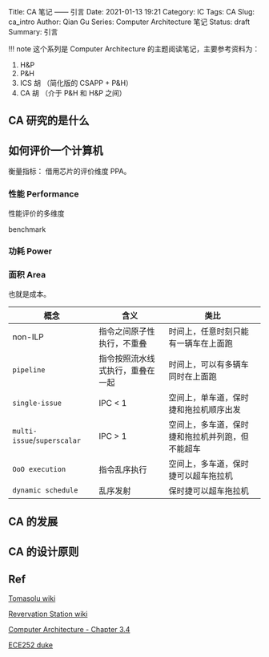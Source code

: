 Title: CA 笔记 —— 引言
Date: 2021-01-13 19:21
Category: IC
Tags: CA
Slug: ca_intro
Author: Qian Gu
Series: Computer Architecture 笔记
Status: draft
Summary: 引言

!!! note
   这个系列是 Computer Architecture 的主题阅读笔记，主要参考资料为：
   1. H&P
   2. P&H
   3. ICS 胡 （简化版的 CSAPP + P&H）
   4. CA 胡 （介于 P&H 和 H&P 之间）

## CA 研究的是什么

## 如何评价一个计算机

衡量指标： 借用芯片的评价维度 PPA。

### 性能 Performance

性能评价的多维度

benchmark

### 功耗 Power

### 面积 Area

也就是成本。

| 概念 | 含义 | 类比 |
| ---- | ---- | ---- |
| non-ILP                     | 指令之间原子性执行，不重叠      | 时间上，任意时刻只能有一辆车在上面跑 |
| `pipeline`                  | 指令按照流水线式执行，重叠在一起 | 时间上，可以有多辆车同时在上面跑    |
| `single-issue`              | IPC < 1                     | 空间上，单车道，保时捷和拖拉机顺序出发     |
| `multi-issue`/`superscalar` | IPC > 1                     | 空间上，多车道，保时捷和拖拉机并列跑，但不能超车 |
| `OoO execution`             | 指令乱序执行                  | 空间上，多车道，保时捷可以超车拖拉机 |
| `dynamic schedule`          | 乱序发射                     | 保时捷可以超车拖拉机              |

## CA 的发展

## CA 的设计原则

## Ref

[Tomasolu wiki](https://en.wikipedia.org/wiki/Tomasolu_algorithm)

[Revervation Station wiki](https://en.wikipedia.org/wiki/Reservation_station)

[Computer Architecture - Chapter 3.4](https://book.douban.com/subject/6795919/)

[ECE252 duke]()